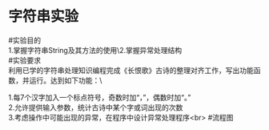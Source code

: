 字符串实验
========
#实验目的
<br>1.掌握字符串String及其方法的使用\2.掌握异常处理结构<br>
#实验要求
<br>利用已学的字符串处理知识编程完成《长恨歌》古诗的整理对齐工作，写出功能函数，并运行。达到如下功能：\

1.每7个汉字加入一个标点符号，奇数时加“，”，偶数时加“。”\
2.允许提供输入参数，统计古诗中某个字或词出现的次数\
3.考虑操作中可能出现的异常，在程序中设计异常处理程序\<br>
#流程图
